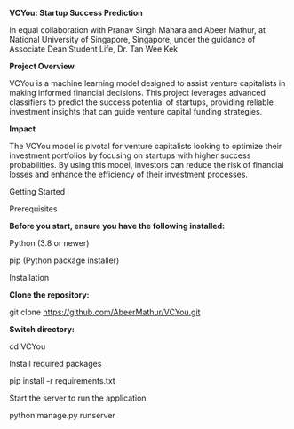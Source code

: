 **VCYou: Startup Success Prediction**

In equal collaboration with Pranav Singh Mahara and Abeer Mathur, at National University of Singapore, Singapore, under the guidance of Associate Dean Student Life, Dr. Tan Wee Kek

**Project Overview**

VCYou is a machine learning model designed to assist venture capitalists in making informed financial decisions. This project leverages advanced classifiers to predict the success potential of startups, providing reliable investment insights that can guide venture capital funding strategies.

**Impact**

The VCYou model is pivotal for venture capitalists looking to optimize their investment portfolios by focusing on startups with higher success probabilities. By using this model, investors can reduce the risk of financial losses and enhance the efficiency of their investment processes.

Getting Started

Prerequisites

**Before you start, ensure you have the following installed:**

Python (3.8 or newer)

pip (Python package installer)

Installation

**Clone the repository:**

git clone https://github.com/AbeerMathur/VCYou.git

**Switch directory:**

cd VCYou

Install required packages

pip install -r requirements.txt

Start the server to run the application

python manage.py runserver
